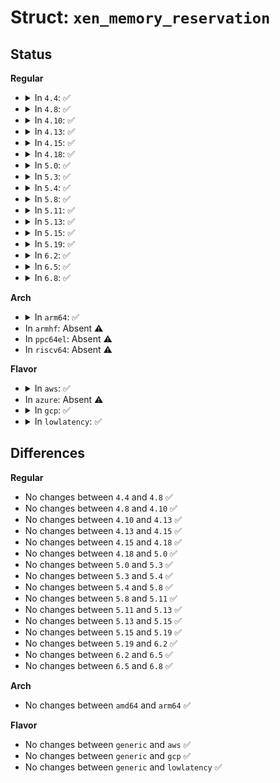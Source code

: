 # Struct: <code>xen_memory_reservation</code>

## Status
<b>Regular</b>
<ul>
<li>
<details>
<summary>In <code>4.4</code>: ✅</summary>

```c
struct xen_memory_reservation {
    __guest_handle_xen_pfn_t extent_start;
    xen_ulong_t nr_extents;
    unsigned int extent_order;
    unsigned int address_bits;
    domid_t domid;
};
```
</details>
</li>
<li>
<details>
<summary>In <code>4.8</code>: ✅</summary>

```c
struct xen_memory_reservation {
    __guest_handle_xen_pfn_t extent_start;
    xen_ulong_t nr_extents;
    unsigned int extent_order;
    unsigned int address_bits;
    domid_t domid;
};
```
</details>
</li>
<li>
<details>
<summary>In <code>4.10</code>: ✅</summary>

```c
struct xen_memory_reservation {
    __guest_handle_xen_pfn_t extent_start;
    xen_ulong_t nr_extents;
    unsigned int extent_order;
    unsigned int address_bits;
    domid_t domid;
};
```
</details>
</li>
<li>
<details>
<summary>In <code>4.13</code>: ✅</summary>

```c
struct xen_memory_reservation {
    __guest_handle_xen_pfn_t extent_start;
    xen_ulong_t nr_extents;
    unsigned int extent_order;
    unsigned int address_bits;
    domid_t domid;
};
```
</details>
</li>
<li>
<details>
<summary>In <code>4.15</code>: ✅</summary>

```c
struct xen_memory_reservation {
    __guest_handle_xen_pfn_t extent_start;
    xen_ulong_t nr_extents;
    unsigned int extent_order;
    unsigned int address_bits;
    domid_t domid;
};
```
</details>
</li>
<li>
<details>
<summary>In <code>4.18</code>: ✅</summary>

```c
struct xen_memory_reservation {
    __guest_handle_xen_pfn_t extent_start;
    xen_ulong_t nr_extents;
    unsigned int extent_order;
    unsigned int address_bits;
    domid_t domid;
};
```
</details>
</li>
<li>
<details>
<summary>In <code>5.0</code>: ✅</summary>

```c
struct xen_memory_reservation {
    __guest_handle_xen_pfn_t extent_start;
    xen_ulong_t nr_extents;
    unsigned int extent_order;
    unsigned int address_bits;
    domid_t domid;
};
```
</details>
</li>
<li>
<details>
<summary>In <code>5.3</code>: ✅</summary>

```c
struct xen_memory_reservation {
    __guest_handle_xen_pfn_t extent_start;
    xen_ulong_t nr_extents;
    unsigned int extent_order;
    unsigned int address_bits;
    domid_t domid;
};
```
</details>
</li>
<li>
<details>
<summary>In <code>5.4</code>: ✅</summary>

```c
struct xen_memory_reservation {
    __guest_handle_xen_pfn_t extent_start;
    xen_ulong_t nr_extents;
    unsigned int extent_order;
    unsigned int address_bits;
    domid_t domid;
};
```
</details>
</li>
<li>
<details>
<summary>In <code>5.8</code>: ✅</summary>

```c
struct xen_memory_reservation {
    __guest_handle_xen_pfn_t extent_start;
    xen_ulong_t nr_extents;
    unsigned int extent_order;
    unsigned int address_bits;
    domid_t domid;
};
```
</details>
</li>
<li>
<details>
<summary>In <code>5.11</code>: ✅</summary>

```c
struct xen_memory_reservation {
    __guest_handle_xen_pfn_t extent_start;
    xen_ulong_t nr_extents;
    unsigned int extent_order;
    unsigned int address_bits;
    domid_t domid;
};
```
</details>
</li>
<li>
<details>
<summary>In <code>5.13</code>: ✅</summary>

```c
struct xen_memory_reservation {
    __guest_handle_xen_pfn_t extent_start;
    xen_ulong_t nr_extents;
    unsigned int extent_order;
    unsigned int address_bits;
    domid_t domid;
};
```
</details>
</li>
<li>
<details>
<summary>In <code>5.15</code>: ✅</summary>

```c
struct xen_memory_reservation {
    __guest_handle_xen_pfn_t extent_start;
    xen_ulong_t nr_extents;
    unsigned int extent_order;
    unsigned int address_bits;
    domid_t domid;
};
```
</details>
</li>
<li>
<details>
<summary>In <code>5.19</code>: ✅</summary>

```c
struct xen_memory_reservation {
    __guest_handle_xen_pfn_t extent_start;
    xen_ulong_t nr_extents;
    unsigned int extent_order;
    unsigned int address_bits;
    domid_t domid;
};
```
</details>
</li>
<li>
<details>
<summary>In <code>6.2</code>: ✅</summary>

```c
struct xen_memory_reservation {
    __guest_handle_xen_pfn_t extent_start;
    xen_ulong_t nr_extents;
    unsigned int extent_order;
    unsigned int address_bits;
    domid_t domid;
};
```
</details>
</li>
<li>
<details>
<summary>In <code>6.5</code>: ✅</summary>

```c
struct xen_memory_reservation {
    __guest_handle_xen_pfn_t extent_start;
    xen_ulong_t nr_extents;
    unsigned int extent_order;
    unsigned int address_bits;
    domid_t domid;
};
```
</details>
</li>
<li>
<details>
<summary>In <code>6.8</code>: ✅</summary>

```c
struct xen_memory_reservation {
    __guest_handle_xen_pfn_t extent_start;
    xen_ulong_t nr_extents;
    unsigned int extent_order;
    unsigned int address_bits;
    domid_t domid;
};
```
</details>
</li>
</ul>
<b>Arch</b>
<ul>
<li>
<details>
<summary>In <code>arm64</code>: ✅</summary>

```c
struct xen_memory_reservation {
    __guest_handle_xen_pfn_t extent_start;
    xen_ulong_t nr_extents;
    unsigned int extent_order;
    unsigned int address_bits;
    domid_t domid;
};
```
</details>
</li>
<li>
In <code>armhf</code>: Absent ⚠️
</li>
<li>
In <code>ppc64el</code>: Absent ⚠️
</li>
<li>
In <code>riscv64</code>: Absent ⚠️
</li>
</ul>
<b>Flavor</b>
<ul>
<li>
<details>
<summary>In <code>aws</code>: ✅</summary>

```c
struct xen_memory_reservation {
    __guest_handle_xen_pfn_t extent_start;
    xen_ulong_t nr_extents;
    unsigned int extent_order;
    unsigned int address_bits;
    domid_t domid;
};
```
</details>
</li>
<li>
In <code>azure</code>: Absent ⚠️
</li>
<li>
<details>
<summary>In <code>gcp</code>: ✅</summary>

```c
struct xen_memory_reservation {
    __guest_handle_xen_pfn_t extent_start;
    xen_ulong_t nr_extents;
    unsigned int extent_order;
    unsigned int address_bits;
    domid_t domid;
};
```
</details>
</li>
<li>
<details>
<summary>In <code>lowlatency</code>: ✅</summary>

```c
struct xen_memory_reservation {
    __guest_handle_xen_pfn_t extent_start;
    xen_ulong_t nr_extents;
    unsigned int extent_order;
    unsigned int address_bits;
    domid_t domid;
};
```
</details>
</li>
</ul>

## Differences
<b>Regular</b>
<ul>
<li>
No changes between <code>4.4</code> and <code>4.8</code> ✅
</li>
<li>
No changes between <code>4.8</code> and <code>4.10</code> ✅
</li>
<li>
No changes between <code>4.10</code> and <code>4.13</code> ✅
</li>
<li>
No changes between <code>4.13</code> and <code>4.15</code> ✅
</li>
<li>
No changes between <code>4.15</code> and <code>4.18</code> ✅
</li>
<li>
No changes between <code>4.18</code> and <code>5.0</code> ✅
</li>
<li>
No changes between <code>5.0</code> and <code>5.3</code> ✅
</li>
<li>
No changes between <code>5.3</code> and <code>5.4</code> ✅
</li>
<li>
No changes between <code>5.4</code> and <code>5.8</code> ✅
</li>
<li>
No changes between <code>5.8</code> and <code>5.11</code> ✅
</li>
<li>
No changes between <code>5.11</code> and <code>5.13</code> ✅
</li>
<li>
No changes between <code>5.13</code> and <code>5.15</code> ✅
</li>
<li>
No changes between <code>5.15</code> and <code>5.19</code> ✅
</li>
<li>
No changes between <code>5.19</code> and <code>6.2</code> ✅
</li>
<li>
No changes between <code>6.2</code> and <code>6.5</code> ✅
</li>
<li>
No changes between <code>6.5</code> and <code>6.8</code> ✅
</li>
</ul>
<b>Arch</b>
<ul>
<li>
No changes between <code>amd64</code> and <code>arm64</code> ✅
</li>
</ul>
<b>Flavor</b>
<ul>
<li>
No changes between <code>generic</code> and <code>aws</code> ✅
</li>
<li>
No changes between <code>generic</code> and <code>gcp</code> ✅
</li>
<li>
No changes between <code>generic</code> and <code>lowlatency</code> ✅
</li>
</ul>
